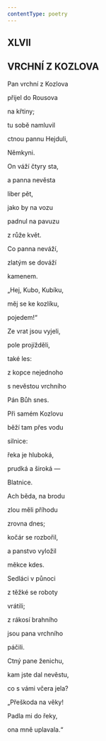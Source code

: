 ```yaml
---
contentType: poetry
---
```


<section>

## XLVII  

## VRCHNÍ Z KOZLOVA

Pan vrchní z Kozlova  

přijel do Rousova

na křtiny;

tu sobě namluvil

ctnou pannu Hejduli,

Němkyni.

</section>

<section>

On váží čtyry sta,

a panna nevěsta

liber pět,

jako by na vozu

padnul na pavuzu

z růže květ.

</section>

<section>

Co panna neváží,

zlatým se dováží

kamenem.

„Hej, Kubo, Kubíku,

měj se ke kozlíku,

pojedem!“

</section>

<section>

Ze vrat jsou vyjeli,

pole projížděli,

také les:

z kopce nejednoho

s nevěstou vrchního

Pán Bůh snes.

</section>

<section>

Při samém Kozlovu

běží tam přes vodu

silnice:

řeka je hluboká,

prudká a široká —

Blatnice.

</section>

<section>

Ach běda, na brodu

zlou měli příhodu

zrovna dnes;

kočár se rozbořil,

a panstvo vyložil

měkce kdes.

</section>

<section>

Sedláci v půnoci

z těžké se roboty

vrátili;

z rákosí brahního

jsou pana vrchního

páčili.

</section>

<section>

Ctný pane ženichu,

kam jste dal nevěstu,

co s vámi včera jela?

„Přeškoda na věky!

Padla mi do řeky,

ona mně uplavala.“

</section>
